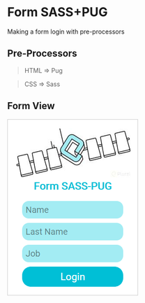 # Form SASS+PUG

Making a form login with pre-processors

## Pre-Processors
>HTML => Pug


>CSS => Sass

## Form View

![](/dist/img.png)